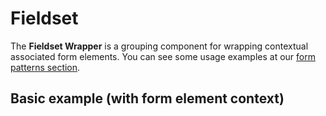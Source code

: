 # Fieldset

The **Fieldset Wrapper** is a grouping component for wrapping contextual associated form elements. 
You can see some usage examples at our [form patterns section](#/patterns/forms#resources).

## Basic example (with form element context)

<Playground>
  <template>
    <p-fieldset-wrapper label="Some label">
      <p-text-field-wrapper label="Some label">
        <input type="text" name="some-name"/>
      </p-text-field-wrapper>
    </p-fieldset-wrapper>
  </template>
</Playground>
